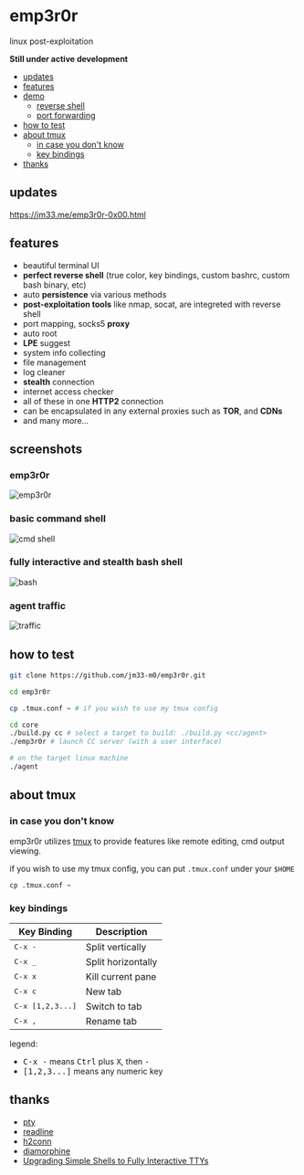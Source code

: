 # emp3r0r
linux post-exploitation

**Still under active development**

<!-- vim-markdown-toc GFM -->

* [updates](#updates)
* [features](#features)
* [demo](#demo)
    * [reverse shell](#reverse-shell)
    * [port forwarding](#port-forwarding)
* [how to test](#how-to-test)
* [about tmux](#about-tmux)
    * [in case you don't know](#in-case-you-dont-know)
    * [key bindings](#key-bindings)
* [thanks](#thanks)

<!-- vim-markdown-toc -->

## updates

<a href="https://jm33.me/emp3r0r-0x00.html" target="_blank">https://jm33.me/emp3r0r-0x00.html</a>

## features

* beautiful terminal UI
* **perfect reverse shell** (true color, key bindings, custom bashrc, custom bash binary, etc)
* auto **persistence** via various methods
* **post-exploitation tools** like nmap, socat, are integreted with reverse shell
* port mapping, socks5 **proxy**
* auto root
* **LPE** suggest
* system info collecting
* file management
* log cleaner
* **stealth** connection
* internet access checker
* all of these in one **HTTP2** connection
* can be encapsulated in any external proxies such as **TOR**, and **CDNs**
* and many more...

## screenshots

### emp3r0r

![emp3r0r](./img/emp3r0r.webp)

### basic command shell

![cmd shell](./img/shell.webp)

### fully interactive and stealth bash shell

![bash](./img/bash.webp)

### agent traffic

![traffic](./img/traffic.webp)


## how to test

```bash
git clone https://github.com/jm33-m0/emp3r0r.git

cd emp3r0r

cp .tmux.conf ~ # if you wish to use my tmux config

cd core
./build.py cc # select a target to build: ./build.py <cc/agent>
./emp3r0r # launch CC server (with a user interface)

# on the target linux machine
./agent
```

## about tmux

### in case you don't know

emp3r0r utilizes [tmux](https://github.com/tmux/tmux/wiki) to provide features like remote editing, cmd output viewing.

if you wish to use my tmux config, you can put `.tmux.conf` under your `$HOME`

```
cp .tmux.conf ~
```

### key bindings


| Key Binding                | Description        |
|----------------------------|--------------------|
| <kbd>C-x - </kbd>          | Split vertically   |
| <kbd>C-x _ </kbd>          | Split horizontally |
| <kbd>C-x x </kbd>          | Kill current pane  |
| <kbd>C-x c </kbd>          | New tab            |
| <kbd>C-x [1,2,3...] </kbd> | Switch to tab      |
| <kbd>C-x , </kbd>          | Rename tab         |

legend:

- <kbd>C-x -</kbd> means <kbd>Ctrl</kbd> plus <kbd>X</kbd>, then <kbd>-</kbd>
- <kbd>[1,2,3...]</kbd> means any numeric key

## thanks

- [pty](https://github.com/creack/pty)
- [readline](https://github.com/bettercap/readline)
- [h2conn](https://github.com/posener/h2conn)
- [diamorphine](https://github.com/m0nad/Diamorphine)
- [Upgrading Simple Shells to Fully Interactive TTYs](https://blog.ropnop.com/upgrading-simple-shells-to-fully-interactive-ttys/)
